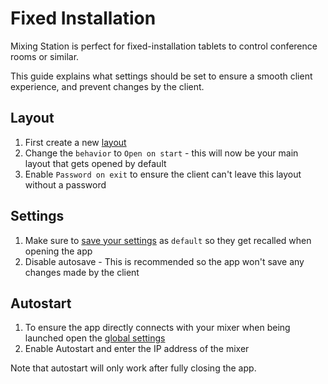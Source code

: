 # Fixed Installation

Mixing Station is perfect for fixed-installation tablets to control conference rooms or similar.

This guide explains what settings should be set to ensure a smooth client experience, and prevent 
changes by the client.

## Layout

1. First create a new [layout](../custom-layouts.md)
2. Change the `behavior` to `Open on start` - this will now be your main layout that gets opened by default
3. Enable `Password on exit` to ensure the client can't leave this layout without a password


## Settings

1. Make sure to [save your settings](../settings/user.md) as `default` so they get recalled when opening the app
2. Disable autosave - This is recommended so the app won't save any changes made by the client

## Autostart


1. To ensure the app directly connects with your mixer when being launched open the [global settings](../settings/global.md)
2. Enable Autostart and enter the IP address of the mixer

Note that autostart will only work after fully closing the app.